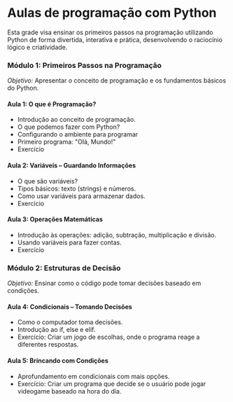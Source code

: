 # Aulas de programação com Python

Esta grade visa ensinar os primeiros passos na programação utilizando Python de forma divertida, interativa e prática, desenvolvendo o raciocínio lógico e criatividade.

### Módulo 1: Primeiros Passos na Programação

*Objetivo:* Apresentar o conceito de programação e os fundamentos básicos do Python.

#### Aula 1: O que é Programação?

- Introdução ao conceito de programação.
- O que podemos fazer com Python?
- Configurando o ambiente para programar
- Primeiro programa: "Olá, Mundo!"
- Exercício

#### Aula 2: Variáveis – Guardando Informações

- O que são variáveis?
- Tipos básicos: texto (strings) e números.
- Como usar variáveis para armazenar dados.
- Exercício

#### Aula 3: Operações Matemáticas

- Introdução às operações: adição, subtração, multiplicação e divisão.
- Usando variáveis para fazer contas.
- Exercício

### Módulo 2: Estruturas de Decisão

*Objetivo:* Ensinar como o código pode tomar decisões baseado em condições.

#### Aula 4: Condicionais – Tomando Decisões

- Como o computador toma decisões.
- Introdução ao if, else e elif.
- Exercício: Criar um jogo de escolhas, onde o programa reage a diferentes respostas.

#### Aula 5: Brincando com Condições

- Aprofundamento em condicionais com mais opções.
- Exercício: Criar um programa que decide se o usuário pode jogar videogame baseado na hora do dia.

